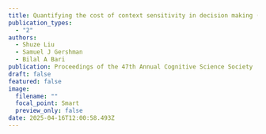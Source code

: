 ```yaml
---
title: Quantifying the cost of context sensitivity in decision making (CogSci 2025)
publication_types:
  - "2"
authors:
  - Shuze Liu
  - Samuel J Gershman
  - Bilal A Bari
publication: Proceedings of the 47th Annual Cognitive Science Society
draft: false
featured: false
image:
  filename: ""
  focal_point: Smart
  preview_only: false
date: 2025-04-16T12:00:58.493Z
---
```

